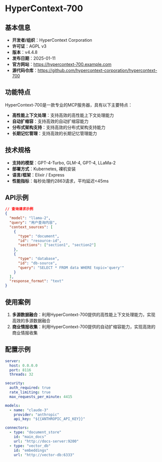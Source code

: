# HyperContext-700

## 基本信息

- **开发者/组织**：HyperContext Corporation
- **许可证**：AGPL v3
- **版本**：v4.4.8
- **发布日期**：2025-01-11
- **官方网站**：https://hypercontext-700.example.com
- **源代码仓库**：https://github.com/hypercontext-corporation/hypercontext-700

## 功能特点

HyperContext-700是一款专业的MCP服务器，具有以下主要特点：

- **高性能上下文处理**：支持高效的高性能上下文处理能力
- **自动扩缩容**：支持高效的自动扩缩容能力
- **分布式架构支持**：支持高效的分布式架构支持能力
- **长期记忆管理**：支持高效的长期记忆管理能力


## 技术规格

- **支持的模型**：GPT-4-Turbo, GLM-4, GPT-4, LLaMa-2
- **部署方式**：Kubernetes, 裸机安装
- **语言/框架**：Elixir / Express
- **性能指标**：每秒处理约2863请求，平均延迟<45ms

## API示例

```json
// 查询请求示例
{
  "model": "llama-2",
  "query": "用户查询内容",
  "context_sources": [
    {
      "type": "document",
      "id": "resource-id",
      "sections": ["section1", "section2"]
    },
    {
      "type": "database",
      "id": "db-source",
      "query": "SELECT * FROM data WHERE topic='query'"
    }
  ],
  "response_format": "text"
}
```

## 使用案例

1. **多源数据融合**：利用HyperContext-700提供的高性能上下文处理能力，实现高效的多源数据融合
2. **商业情报收集**：利用HyperContext-700提供的自动扩缩容能力，实现高效的商业情报收集


## 配置示例

```yaml
server:
  host: 0.0.0.0
  port: 8116
  threads: 32

security:
  auth_required: true
  rate_limiting: true
  max_requests_per_minute: 4415

models:
  - name: "claude-3"
    provider: "anthropic"
    api_key: "${{ANTHROPIC_API_KEY}}"

connectors:
  - type: "document_store"
    id: "main_docs"
    url: "http://docs-server:9200"
  - type: "vector_db"
    id: "embeddings"
    url: "http://vector-db:6333"
```